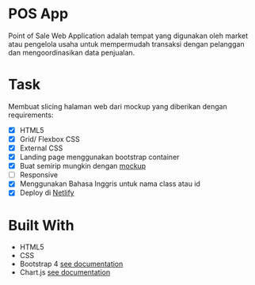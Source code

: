 # POS App
Point of Sale Web Application adalah tempat yang digunakan oleh market atau pengelola usaha untuk mempermudah transaksi dengan pelanggan dan mengoordinasikan data penjualan.

# Task
Membuat slicing halaman web dari mockup yang diberikan dengan requirements:
- [x] HTML5
- [x] Grid/ Flexbox CSS
- [x] External CSS
- [x] Landing page menggunakan bootstrap container
- [x] Buat semirip mungkin dengan [mockup](https://www.figma.com/file/WfZqGAdTtiBgBfbS9zk7sQ/POS-App?node-id=0%3A1)
- [ ] Responsive
- [x] Menggunakan Bahasa Inggris untuk nama class atau id
- [x] Deploy di [Netlify](https://nifty-kirch-eb144f.netlify.app)

# Built With
- HTML5
- CSS
- Bootstrap 4 [see documentation](https://getbootstrap.com/)
- Chart.js [see documentation](https://www.chartjs.org/)
